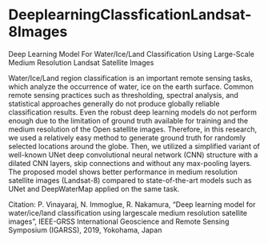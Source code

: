 # DeeplearningClassficationLandsat-8Images
Deep Learning Model For Water/Ice/Land Classification Using Large-Scale Medium Resolution Landsat Satellite Images


Water/Ice/Land region classification is an important remote sensing tasks, which analyze the occurrence of water, ice on the earth surface. Common remote sensing practices such as thresholding, spectral analysis, and statistical approaches generally do not produce globally reliable classification results. Even the robust deep learning models do not perform enough due to the limitation of ground truth available for training and the medium resolution of the Open satellite images. Therefore, in this research, we used a relatively easy method to generate ground truth for randomly selected locations around the globe. Then, we utilized a simplified variant of well-known UNet deep convolutional neural network (CNN) structure with a dilated CNN layers, skip connections and without any max-pooling layers. The proposed model shows better performance in medium resolution satellite images (Landsat-8) compared to state-of-the-art models such as UNet and DeepWaterMap applied on the same task.

Citation: P. Vinayaraj, N. Immoglue, R. Nakamura, “Deep learning model for water/ice/land classification using largescale medium resolution satellite images”, IEEE-GRSS International Geoscience and Remote Sensing Symposium (IGARSS), 2019, Yokohama, Japan

